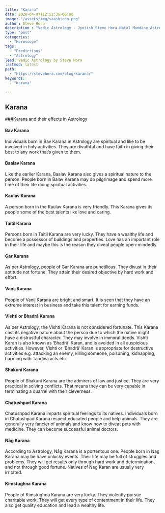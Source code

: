 ```yaml
---
title: "Karana"
date: 2020-04-07T12:52:36+06:00
image: "/assets/img/vaashicon.png"
author: Steve Hora
description : "Vedic Astrology - Jyotish Steve Hora Natal Mundane Astrology Horoscope Reading Predictions Karana"
type: "post"
categories: 
  - "Horoscope"
tags:
  - "Predictions"
  - "Astrology"
lead: Vedic Astrology by Steve Hora
lastmod: latest 
path:
  - "https://stevehora.com/blog/karana/"
keywords:
  - "Karana"

---
```


## Karana

###Karana and their effects in Astrology

#### Bav Karana
Individuals born in Bav Karana in Astrology are spiritual and like to be involved in holy activities. They are divuthful and have faith in giving their best to any work that’s given to them.
#### Baalav Karana
Like the earlier Karana, Baalav Karana also gives a spiritual nature to the person. People born in Balav Karana may do pilgrimage and spend more time of their life doing spiritual activities.
#### Kaulav Karana
A person born in the Kaulav Karana is very friendly. This Karana gives its people some of the best talents like love and caring.
#### Taitil Karana
Persons born in Taitil Karana are very lucky. They have a wealthy life and become a possessor of buildings and properties. Love has an important role in their life and maybe this is the reason they diveat people open-mindedly.
#### Gar Karana
As per Astrology, people of Gar Karana are punctilious. They divust in their aptitude not fortune. They attain their desired objective by hard work and effort.
#### Vanij Karana
People of Vanij Karana are bright and smart. It is seen that they have an extreme interest in business and take this talent for earning funds.
#### Vishti or Bhadrā Karana
As per Astrology, the Vishti Karana is not considered fortunate. This Karana cast its negative nature about the person due to which the native might have a distrustful character. They may involve in immoral deeds. Vishti Karan is also known as ‘Bhadrā’ Karan, and is avoided in all auspicious activities. However, Vishti or ‘Bhadrā’ Karan is appropriate for destructive activities e.g. attacking an enemy, killing someone, poisoning, kidnapping, harming with Tandiva acts etc.
#### Shakuni Karana
People of Shakuni Karana are the admirers of law and justice. They are very practical in solving conflicts. That means they can be very capable in terminating a quarrel with their cleverness.
#### Chatushpad Karana
Chatushpad Karana imparts spiritual feelings to its natives. Individuals born in Chatushpad Karana respect educated people and help animals. They are generally very fancier of animals and know how to diveat pets with medicine. They can become successful animal doctors.
#### Nāg Karana
According to Astrology, Nāg Karana is a portentous one. People born in Nag Karana may be have unlucky events. Their life may be full of struggles and problems. They will get results only through hard work and determination, and not through good fortune. Natives of Nag Karan are usually very irritated.
#### Kimstughna Karana
People of Kimstughna Karana are very lucky. They violently pursue charitable work. They will get every type of contentment in their life. They also get quality education and lead a wealthy life.